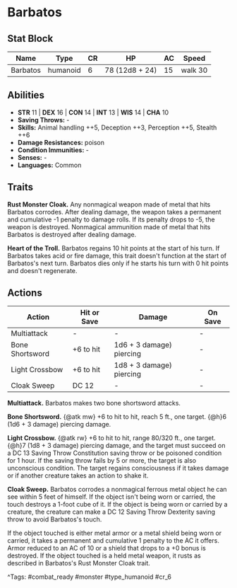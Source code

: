 # Barbatos

## Stat Block

| Name | Type | CR | HP | AC | Speed |
|------|------|----|----|----|-------|
| Barbatos | humanoid | 6 | 78 (12d8 + 24) | 15 | walk 30 |

## Abilities

- **STR** 11 | **DEX** 16 | **CON** 14 | **INT** 13 | **WIS** 14 | **CHA** 10
- **Saving Throws:** -  
- **Skills:** Animal handling ++5, Deception ++3, Perception ++5, Stealth ++6  
- **Damage Resistances:** poison  
- **Condition Immunities:** -  
- **Senses:** -  
- **Languages:** Common

## Traits

**Rust Monster Cloak.** Any nonmagical weapon made of metal that hits Barbatos corrodes. After dealing damage, the weapon takes a permanent and cumulative -1 penalty to damage rolls. If its penalty drops to -5, the weapon is destroyed. Nonmagical ammunition made of metal that hits Barbatos is destroyed after dealing damage.

**Heart of the Troll.** Barbatos regains 10 hit points at the start of his turn. If Barbatos takes acid or fire damage, this trait doesn't function at the start of Barbatos's next turn. Barbatos dies only if he starts his turn with 0 hit points and doesn't regenerate.


## Actions

| Action | Hit or Save | Damage | On Save |
|--------|--------------|--------|----------|
| Multiattack | - | - | - |
| Bone Shortsword | +6 to hit | 1d6 + 3 damage) piercing | - |
| Light Crossbow | +6 to hit | 1d8 + 3 damage) piercing | - |
| Cloak Sweep | DC 12 | - | - |

**Multiattack.** Barbatos makes two bone shortsword attacks.

**Bone Shortsword.** {@atk mw} +6 to hit to hit, reach 5 ft., one target. {@h}6 (1d6 + 3 damage) piercing damage.

**Light Crossbow.** {@atk rw} +6 to hit to hit, range 80/320 ft., one target. {@h}7 (1d8 + 3 damage) piercing damage, and the target must succeed on a DC 13 Saving Throw Constitution saving throw or be poisoned condition for 1 hour. If the saving throw fails by 5 or more, the target is also unconscious condition. The target regains consciousness if it takes damage or if another creature takes an action to shake it.

**Cloak Sweep.** Barbatos corrodes a nonmagical ferrous metal object he can see within 5 feet of himself. If the object isn't being worn or carried, the touch destroys a 1-foot cube of it. If the object is being worn or carried by a creature, the creature can make a DC 12 Saving Throw Dexterity saving throw to avoid Barbatos's touch.

If the object touched is either metal armor or a metal shield being worn or carried, it takes a permanent and cumulative 1 penalty to the AC it offers. Armor reduced to an AC of 10 or a shield that drops to a +0 bonus is destroyed. If the object touched is a held metal weapon, it rusts as described in Barbatos's Rust Monster Cloak trait.


^Tags: #combat_ready #monster #type_humanoid #cr_6